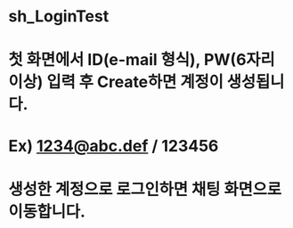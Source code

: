 # sh_LoginTest
#
# 첫 화면에서 ID(e-mail 형식), PW(6자리 이상) 입력 후 Create하면 계정이 생성됩니다.
# Ex) 1234@abc.def / 123456
# 생성한 계정으로 로그인하면 채팅 화면으로 이동합니다.
